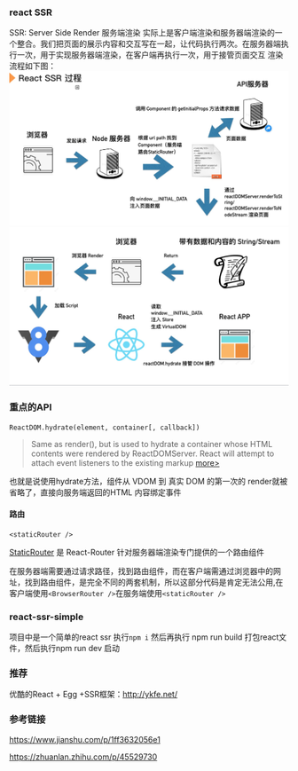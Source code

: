 ### react SSR
SSR: Server Side Render 服务端渲染
实际上是客户端渲染和服务器端渲染的一个整合。我们把页面的展示内容和交互写在一起，让代码执行两次。在服务器端执行一次，用于实现服务器端渲染，在客户端再执行一次，用于接管页面交互
渲染流程如下图：
![img1](./assets/reactssr1.png)
![img2](./assets/reactssr2.png)
### 重点的API
```
ReactDOM.hydrate(element, container[, callback])
```
> Same as render(), but is used to hydrate a container whose HTML contents were rendered by ReactDOMServer. React will attempt to attach event listeners to the existing markup 
[more>](https://reactjs.org/docs/react-dom.html#hydrate)

也就是说使用hydrate方法，组件从 VDOM 到 真实 DOM 的第一次的 render就被省略了，直接向服务端返回的HTML 内容绑定事件
#### 路由
```
<staticRouter />   
```
[StaticRouter]((https://reacttraining.com/react-router/web/api/StaticRouter)) 是 React-Router 针对服务器端渲染专门提供的一个路由组件

在服务器端需要通过请求路径，找到路由组件，而在客户端需通过浏览器中的网址，找到路由组件，是完全不同的两套机制，所以这部分代码是肯定无法公用,在客户端使用`<BrowserRouter />`在服务端使用`<staticRouter />  `

### react-ssr-simple
项目中是一个简单的react ssr
执行`npm i` 然后再执行 npm run build 打包react文件，然后执行npm run dev 启动
### 推荐
优酷的React + Egg +SSR框架：http://ykfe.net/
### 参考链接
https://www.jianshu.com/p/1ff3632056e1

https://zhuanlan.zhihu.com/p/45529730
